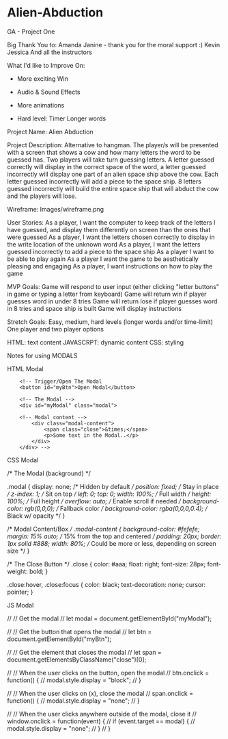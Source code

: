 # Alien-Abduction
GA - Project One

Big Thank You to:
Amanda
Janine - thank you for the moral support :)
Kevin 
Jessica
And all the instructors



What I'd like to Improve On:

- More exciting Win

- Audio & Sound Effects

- More animations

- Hard level:
    Timer
    Longer words



Project Name: Alien Abduction

Project Description: Alternative to hangman. The player/s will be presented with a screen that shows a cow and how many letters the word to be guessed has. Two players will take turn guessing letters. A letter guessed correctly will display in the correct space of the word, a letter guessed incorrectly will display one part of an alien space ship above the cow. Each letter guessed incorrectly will add a piece to the space ship. 8 letters guessed incorrectly will build the entire space ship that will abduct the cow and the players will lose.

Wireframe: Images/wireframe.png

User Stories:
As a player, I want the computer to keep track of the letters I have guessed, and display them differently on screen than the ones that were guessed
As a player, I want the letters chosen correctly to display in the write location of the unknown word
As a player, I want the letters guessed incorrectly to add a piece to the space ship
As a player I want to be able to play again
As a player I want the game to be aesthetically pleasing and engaging
As a player, I want instructions on how to play the game

MVP Goals:
Game will respond to user input (either clicking "letter buttons" in game or typing a letter from keyboard)
Game will return win if player guesses word in under 8 tries
Game will return lose if player guesses word in 8 tries and space ship is built
Game will display instructions

Stretch Goals:
Easy, medium, hard levels (longer words and/or time-limit)
One player and two player options

HTML: text content
JAVASCRPT: dynamic content
CSS: styling



Notes for using MODALS

HTML Modal

 
        <!-- Trigger/Open The Modal
        <button id="myBtn">Open Modal</button>

        <!-- The Modal -->
        <div id="myModal" class="modal">

        <!-- Modal content -->
            <div class="modal-content">
                <span class="close">&times;</span>
                <p>Some text in the Modal..</p>
            </div>
        </div> -->


CSS Modal

/* The Modal (background) */

.modal {
    display: none; /* Hidden by default */
    position: fixed; /* Stay in place */
    z-index: 1; /* Sit on top */
    left: 0;
    top: 0;
    width: 100%; /* Full width */
    height: 100%; /* Full height */
    overflow: auto; /* Enable scroll if needed */
    background-color: rgb(0,0,0); /* Fallback color */
    background-color: rgba(0,0,0,0.4); /* Black w/ opacity */
  }
  
  /* Modal Content/Box */
  .modal-content {
    background-color: #fefefe;
    margin: 15% auto; /* 15% from the top and centered */
    padding: 20px;
    border: 1px solid #888;
    width: 80%; /* Could be more or less, depending on screen size */
  }
  
  /* The Close Button */
  .close {
    color: #aaa;
    float: right;
    font-size: 28px;
    font-weight: bold;
  }
  
  .close:hover,
  .close:focus {
    color: black;
    text-decoration: none;
    cursor: pointer;
  }


JS Modal

// // Get the modal
// let modal = document.getElementById("myModal");

// // Get the button that opens the modal
// let btn = document.getElementById("myBtn");

// // Get the <span> element that closes the modal
// let span = document.getElementsByClassName("close")[0];

// // When the user clicks on the button, open the modal
// btn.onclick = function() {
//   modal.style.display = "block";
// }

// // When the user clicks on <span> (x), close the modal
// span.onclick = function() {
//   modal.style.display = "none";
// }

// // When the user clicks anywhere outside of the modal, close it
// window.onclick = function(event) {
//   if (event.target == modal) {
//     modal.style.display = "none";
//   }
// }